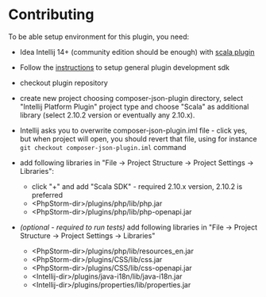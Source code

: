 # Contributing

To be able setup environment for this plugin, you need:

- Idea Intellij 14+ (community edition should be enough) with [scala plugin][1]
- Follow the [instructions][2] to setup general plugin development sdk
- checkout plugin repository
- create new project choosing composer-json-plugin directory, select "Intellij Platform Plugin" project type and choose
"Scala" as additional library (select 2.10.2 version or eventually any 2.10.x).
- Intellij asks you to overwrite composer-json-plugin.iml file - click yes, but when project will open, you should revert
that file, using for instance `git checkout composer-json-plugin.iml` command
- add following libraries in "File -> Project Structure -> Project Settings -> Libraries":

    - click "+" and add "Scala SDK" - required 2.10.x version, 2.10.2 is preferred
    - &lt;PhpStorm-dir&gt;/plugins/php/lib/php.jar
    - &lt;PhpStorm-dir&gt;/plugins/php/lib/php-openapi.jar

- *(optional - required to run tests)* add following libraries in "File -> Project Structure -> Project Settings -> Libraries"

    - &lt;PhpStorm-dir&gt;/plugins/php/lib/resources_en.jar
    - &lt;PhpStorm-dir&gt;/plugins/CSS/lib/css.jar
    - &lt;PhpStorm-dir&gt;/plugins/CSS/lib/css-openapi.jar
    - &lt;Intellij-dir&gt;/plugins/java-i18n/lib/java-i18n.jar
    - &lt;Intellij-dir&gt;/plugins/properties/lib/properties.jar


[1]: https://plugins.jetbrains.com/plugin/?id=1347
[2]: https://confluence.jetbrains.com/display/IntelliJIDEA/Prerequisites